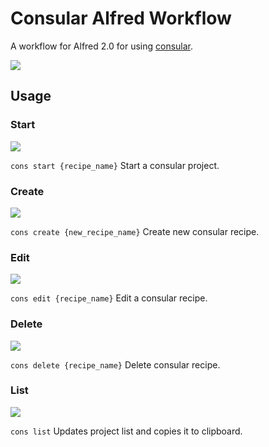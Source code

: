 # Consular Alfred Workflow

A workflow for Alfred 2.0 for using [consular](https://github.com/achiu/consular "Consular in Github").

![](http://f.cl.ly/items/2p3n1z2n2r2P3q3h0e2U/cons.png)

## Usage

### Start
![](http://f.cl.ly/items/22212v3H00471r0M1G2g/cons_start.png)

`cons start {recipe_name}`
Start a consular project.

### Create
![](http://f.cl.ly/items/1m0J373B3c3v020R3J2B/cons_create.png)

`cons create {new_recipe_name}`
Create new consular recipe.

### Edit
![](http://f.cl.ly/items/3N3D0H1r2M3E3F3R2m0E/cons_edit.png)

`cons edit {recipe_name}`
Edit a consular recipe.

### Delete
![](http://f.cl.ly/items/3e2r3E212L1v242M0f47/cons_delete.png)

`cons delete {recipe_name}`
Delete consular recipe.

### List
![](http://f.cl.ly/items/110x2R1G3i1D3H0C2h47/cons_list.png)

`cons list`
Updates project list and copies it to clipboard.
